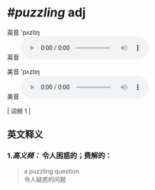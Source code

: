 # ***\#puzzling*** adj
英音 'pʌzlɪŋ  
英音
<audio src="./media/puzzling-B.aac" controls="controls"></audio>

美音 'pʌzlɪŋ  
美音
<audio src="./media/puzzling.aac" controls="controls"></audio>



| 词频 1 |  

英文释义
---
### 1.*高义频：* **令人困惑的；费解的：**  

 > a puzzling question   
 > 令人疑惑的问题    


